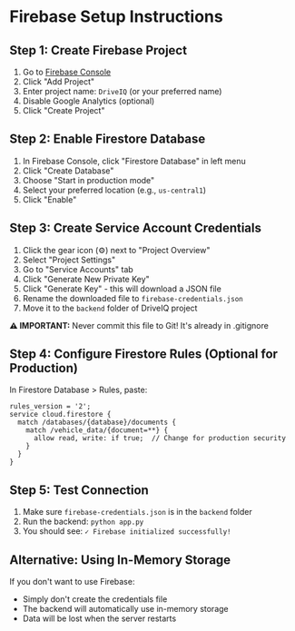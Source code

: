 # Firebase Setup Instructions

## Step 1: Create Firebase Project

1. Go to [Firebase Console](https://console.firebase.google.com/)
2. Click "Add Project"
3. Enter project name: `DriveIQ` (or your preferred name)
4. Disable Google Analytics (optional)
5. Click "Create Project"

## Step 2: Enable Firestore Database

1. In Firebase Console, click "Firestore Database" in left menu
2. Click "Create Database"
3. Choose "Start in production mode"
4. Select your preferred location (e.g., `us-central1`)
5. Click "Enable"

## Step 3: Create Service Account Credentials

1. Click the gear icon (⚙️) next to "Project Overview"
2. Select "Project Settings"
3. Go to "Service Accounts" tab
4. Click "Generate New Private Key"
5. Click "Generate Key" - this will download a JSON file
6. Rename the downloaded file to `firebase-credentials.json`
7. Move it to the `backend` folder of DriveIQ project

**⚠️ IMPORTANT:** Never commit this file to Git! It's already in .gitignore

## Step 4: Configure Firestore Rules (Optional for Production)

In Firestore Database > Rules, paste:

```
rules_version = '2';
service cloud.firestore {
  match /databases/{database}/documents {
    match /vehicle_data/{document=**} {
      allow read, write: if true;  // Change for production security
    }
  }
}
```

## Step 5: Test Connection

1. Make sure `firebase-credentials.json` is in the `backend` folder
2. Run the backend: `python app.py`
3. You should see: `✓ Firebase initialized successfully!`

## Alternative: Using In-Memory Storage

If you don't want to use Firebase:
- Simply don't create the credentials file
- The backend will automatically use in-memory storage
- Data will be lost when the server restarts
